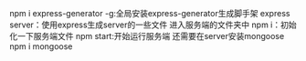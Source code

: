 npm i express-generator -g:全局安装express-generator生成脚手架
express server：使用express生成server的一些文件
进入服务端的文件夹中
    npm i：初始化一下服务端文件
    npm start:开始运行服务端
还需要在server安装mongoose
npm i mongoose
